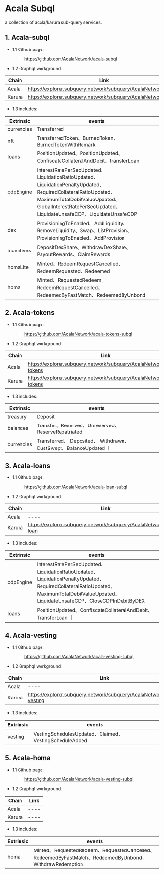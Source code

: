 # Acala Subql

a collection of acala/karura sub-query services.

## 1. Acala-subql

-   1.1 Github page:

    > https://github.com/AcalaNetwork/acala-subql

-   1.2 Graphql workground:

| Chain  | Link                                                           |
| ------ | -------------------------------------------------------------- |
| Acala  | https://explorer.subquery.network/subquery/AcalaNetwork/acala  |
| Karura | https://explorer.subquery.network/subquery/AcalaNetwork/karura |

-   1.3 includes:

| Extrinsic  | events                                                                                                                                                                                                                |
| ---------- | --------------------------------------------------------------------------------------------------------------------------------------------------------------------------------------------------------------------- |
| currencies | Transferred                                                                                                                                                                                                           |
| nft        | TransferredToken、BurnedToken、BurnedTokenWithRemark                                                                                                                                                                  |
| loans      | PositionUpdated、PositionUpdated、ConfiscateCollateralAndDebit、transferLoan                                                                                                                                          |
| cdpEngine  | InterestRatePerSecUpdated、LiquidationRatioUpdated、LiquidationPenaltyUpdated、RequiredCollateralRatioUpdated、MaximumTotalDebitValueUpdated、GlobalInterestRatePerSecUpdated、LiquidateUnsafeCDP、LiquidateUnsafeCDP |
| dex        | ProvisioningToEnabled、AddLiquidity、RemoveLiquidity、Swap、ListProvision、ProvisioningToEnabled、AddProvision                                                                                                        |
| incentives | DepositDexShare、WithdrawDexShare、PayoutRewards、ClaimRewards                                                                                                                                                        |
| homaLite   | Minted、RedeemRequestCancelled、RedeemRequested、Redeemed                                                                                                                                                             |
| homa       | Minted、RequestedRedeem、RedeemRequestCancelled、RedeemedByFastMatch、RedeemedByUnbond                                                                                                                                |

## 2. Acala-tokens

-   1.1 Github page:

    > https://github.com/AcalaNetwork/acala-tokens-subql

-   1.2 Graphql workground:

| Chain  | Link                                                                  |
| ------ | --------------------------------------------------------------------- |
| Acala  | https://explorer.subquery.network/subquery/AcalaNetwork/acala-tokens  |
| Karura | https://explorer.subquery.network/subquery/AcalaNetwork/karura-tokens |

-   1.3 includes:

| Extrinsic  | events                                                            |
| ---------- | ----------------------------------------------------------------- |
| treasury   | Deposit                                                           |
| balances   | Transfer、Reserved、Unreserved、ReserveRepatriated                |
| currencies | Transferred、 Deposited、 Withdrawn、DustSwept、BalanceUpdated ｜ |

## 3. Acala-loans

-   1.1 Github page:

    > https://github.com/AcalaNetwork/acala-loan-subql

-   1.2 Graphql workground:

| Chain  | Link                                                                |
| ------ | ------------------------------------------------------------------- |
| Acala  | ----                                                                |
| Karura | https://explorer.subquery.network/subquery/AcalaNetwork/karura-loan |

-   1.3 includes:

| Extrinsic | events                                                                                                                                                                                 |
| --------- | -------------------------------------------------------------------------------------------------------------------------------------------------------------------------------------- |
| cdpEngine | InterestRatePerSecUpdated、LiquidationRatioUpdated、LiquidationPenaltyUpdated、RequiredCollateralRatioUpdated、MaximumTotalDebitValueUpdated、LiquidateUnsafeCDP、CloseCDPInDebitByDEX |
| loans     | PositionUpdated、ConfiscateCollateralAndDebit、TransferLoan ｜                                                                                                                         |

## 4. Acala-vesting

-   1.1 Github page:

    > https://github.com/AcalaNetwork/acala-vesting-subql

-   1.2 Graphql workground:

| Chain  | Link                                                                  |
| ------ | --------------------------------------------------------------------- |
| Acala  | ----                                                                  |
| Karura | https://explorer.subquery.network/subquery/AcalaNetwork/acala-vesting |

-   1.3 includes:

| Extrinsic | events                                                 |
| --------- | ------------------------------------------------------ |
| vesting   | VestingSchedulesUpdated、Claimed、VestingScheduleAdded |

## 5. Acala-homa

-   1.1 Github page:

    > https://github.com/AcalaNetwork/acala-vesting-subql

-   1.2 Graphql workground:

| Chain  | Link |
| ------ | ---- |
| Acala  | ---- |
| Karura | ---- |

-   1.3 includes:

| Extrinsic | events                                                                                                 |
| --------- | ------------------------------------------------------------------------------------------------------ |
| homa      | Minted、RequestedRedeem、RequestedCancelled、RedeemedByFastMatch、RedeemedByUnbond、WithdrawRedemption |
